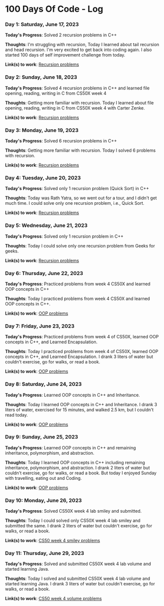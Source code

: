 # 100 Days Of Code - Log

### Day 1: Saturday, June 17, 2023

**Today's Progress**: Solved 2 recursion problems in C++

**Thoughts**: I'm struggling with recursion, Today I learned about tail recursion and head recursion. I'm very excited to get back into coding again. I also started 100 days of self improvement challenge from today.

**Link(s) to work**: [Recursion problems](https://github.com/Swastik-Chakravorty/Learning_CPP/tree/master/recursion)

### Day 2: Sunday, June 18, 2023

**Today's Progress**: Solved 4 recursion problems in C++ and learned file opening, reading, writing in C from CS50X week 4

**Thoughts**: Getting more familiar with recursion. Today I learned about file opening, reading, writing in C from CS50X week 4 with Carter Zenke.

**Link(s) to work**: [Recursion problems](https://github.com/Swastik-Chakravorty/Learning_CPP/tree/master/recursion)

### Day 3: Monday, June 19, 2023

**Today's Progress**: Solved 6 recursion problems in C++

**Thoughts**: Getting more familiar with recursion. Today I solved 6 problems with recursion.

**Link(s) to work**: [Recursion problems](https://github.com/Swastik-Chakravorty/Learning_CPP/tree/master/recursion)

### Day 4: Tuesday, June 20, 2023

**Today's Progress**: Solved only 1 recursion problem (Quick Sort) in C++

**Thoughts**: Today was Rath Yatra, so we went out for a tour, and I didn't get much time. I could solve only one recursion problem, i.e., Quick Sort.

**Link(s) to work**: [Recursion problems](https://github.com/Swastik-Chakravorty/Learning_CPP/tree/master/recursion)

### Day 5: Wednesday, June 21, 2023

**Today's Progress**: Solved only 1 recursion problem in C++

**Thoughts**: Today I could solve only one recursion problem from Geeks for geeks.

**Link(s) to work**: [Recursion problems](https://github.com/Swastik-Chakravorty/Learning_CPP/tree/master/recursion)

### Day 6: Thursday, June 22, 2023

**Today's Progress**: Practiced problems from week 4 CS50X and learned OOP concepts in C++

**Thoughts**: Today I practiced problems from week 4 CS50X and learned OOP concepts in C++.

**Link(s) to work**: [OOP problems](https://github.com/Swastik-Chakravorty/Learning_CPP/tree/master/OOP)

### Day 7: Friday, June 23, 2023

**Today's Progress**: Practiced problems from week 4 of CS50X, learned OOP concepts in C++, and Learned Encapsulation.

**Thoughts**: Today I practiced problems from week 4 of CS50X, learned OOP concepts in C++, and Learned Encapsulation. I drank 3 liters of water but couldn't exercise, go for walks, or read a book.

**Link(s) to work**: [OOP problems](https://github.com/Swastik-Chakravorty/Learning_CPP/tree/master/OOP)

### Day 8: Saturday, June 24, 2023

**Today's Progress**: Learned OOP concepts in C++ and Inheritance.

**Thoughts**: Today I learned OOP concepts in C++ and Inheritance. I drank 3 liters of water, exercised for 15 minutes, and walked 2.5 km, but I couldn't read today.

**Link(s) to work**: [OOP problems](https://github.com/Swastik-Chakravorty/Learning_CPP/tree/master/OOP)

### Day 9: Sunday, June 25, 2023

**Today's Progress**: Learned OOP concepts in C++ and remaining inheritance, polymorphism, and abstraction.

**Thoughts**: Today I learned OOP concepts in C++ including remaining inheritance, polymorphism, and abstraction. I drank 2 liters of water but couldn't exercise, go for walks, or read a book. But today I enjoyed Sunday with travelling, eating out and Coding.

**Link(s) to work**: [OOP problems](https://github.com/Swastik-Chakravorty/Learning_CPP/tree/master/OOP)

### Day 10: Monday, June 26, 2023

**Today's Progress**: Solved CS50X week 4 lab smiley and submitted.

**Thoughts**: Today I could solved only CS50X week 4 lab smiley and submitted the same. I drank 2 liters of water but couldn't exercise, go for walks, or read a book.

**Link(s) to work**: [CS50 week 4 smiley problems](https://github.com/me50/Swastik-Chakravorty)

### Day 11: Thursday, June 29, 2023

**Today's Progress**: Solved and submitted CS50X week 4 lab volume and started learning Java.

**Thoughts**: Today I solved and submitted CS50X week 4 lab volume and started learning Java. I drank 3 liters of water but couldn't exercise, go for walks, or read a book.

**Link(s) to work**: [CS50 week 4 volume problems](https://github.com/me50/Swastik-Chakravorty)

